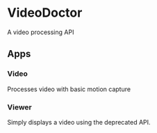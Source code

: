 # VideoDoctor
A video processing API

## Apps

### Video

Processes video with basic motion capture

### Viewer

Simply displays a video using the deprecated API.
